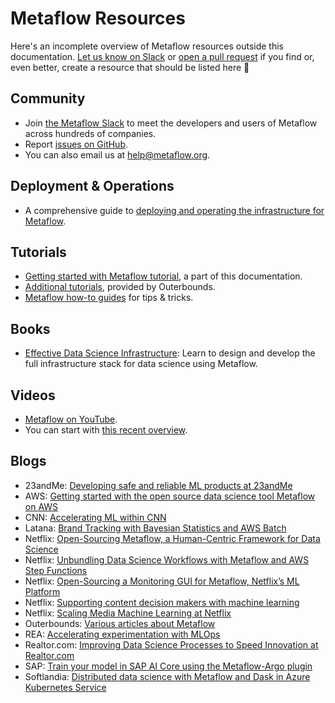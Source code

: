 
# Metaflow Resources

Here's an incomplete overview of Metaflow resources outside this documentation. [Let us know on Slack](http://slack.outerbounds.co) or [open a pull request](https://github.com/netflix/metaflow-docs) if you find or, even better, create a resource that should be listed here 🤗

## Community

 - Join [the Metaflow Slack](http://slack.outerbounds.co) to meet the developers and users of Metaflow across hundreds of companies.
 - Report [issues on GitHub](https://github.com/netflix/metaflow/issues).
 - You can also email us at [help@metaflow.org](mailto://help@metaflow.org).

## Deployment & Operations

 - A comprehensive guide to [deploying and operating the infrastructure for Metaflow](https://outerbounds.com/docs/engineering-welcome/).

## Tutorials

 - [Getting started with Metaflow tutorial](/getting-started/tutorials), a part of this documentation.
 - [Additional tutorials](https://outerbounds.com/docs/intro-tutorial-overview/), provided by Outerbounds.
 - [Metaflow how-to guides](https://outerbounds.com/docs/data-science-welcome/) for tips & tricks.

## Books

 - [Effective Data Science Infrastructure](https://www.manning.com/books/effective-data-science-infrastructure): Learn to design and develop the full infrastructure stack for data science using Metaflow.

## Videos

 - [Metaflow on YouTube](https://www.youtube.com/results?search_query=metaflow+ml).
 - You can start with [this recent overview](https://www.youtube.com/watch?v=gZnhSHvhuFQ).

## Blogs

 - 23andMe: [Developing safe and reliable ML products at 23andMe](https://medium.com/23andme-engineering/machine-learning-eeee69d40736)
 - AWS: [Getting started with the open source data science tool Metaflow on AWS](https://aws.amazon.com/blogs/opensource/getting-started-with-the-open-source-data-science-tool-metaflow-on-aws/)
 - CNN: [Accelerating ML within CNN](https://medium.com/cnn-digital/accelerating-ml-within-cnn-983f6b7bd2eb)
 - Latana: [Brand Tracking with Bayesian Statistics and AWS Batch](https://aws.amazon.com/blogs/startups/brand-tracking-with-bayesian-statistics-and-aws-batch/)
 - Netflix: [Open-Sourcing Metaflow, a Human-Centric Framework for Data Science](https://netflixtechblog.com/open-sourcing-metaflow-a-human-centric-framework-for-data-science-fa72e04a5d9)
 - Netflix: [Unbundling Data Science Workflows with Metaflow and AWS Step Functions](https://netflixtechblog.com/unbundling-data-science-workflows-with-metaflow-and-aws-step-functions-d454780c6280)
 - Netflix: [Open-Sourcing a Monitoring GUI for Metaflow, Netflix’s ML Platform](https://netflixtechblog.com/open-sourcing-a-monitoring-gui-for-metaflow-75ff465f0d60)
 - Netflix: [Supporting content decision makers with machine learning](https://netflixtechblog.com/supporting-content-decision-makers-with-machine-learning-995b7b76006f)
 - Netflix: [Scaling Media Machine Learning at Netflix](https://netflixtechblog.com/scaling-media-machine-learning-at-netflix-f19b400243)
 - Outerbounds: [Various articles about Metaflow](https://outerbounds.com/blog/)
 - REA: [Accelerating experimentation with MLOps](https://www.rea-group.com/about-us/news-and-insights/blog/accelerating-experimentation-with-mlops/)
 - Realtor.com: [Improving Data Science Processes to Speed Innovation at Realtor.com](https://medium.com/realtor-com-innovation-blog/improving-data-science-processes-to-speed-innovation-at-realtor-com-b6b90fa530dc)
 - SAP: [Train your model in SAP AI Core using the Metaflow-Argo plugin](https://blogs.sap.com/2022/04/20/train-your-model-in-sap-ai-core-using-the-metaflow-argo-plugin/)
 - Softlandia: [Distributed data science with Metaflow and Dask in Azure Kubernetes Service](https://softlandia.fi/en/blog/distributed-data-science-with-metaflow-and-dask)

